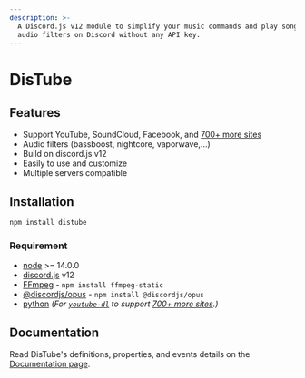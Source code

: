 ```yaml
---
description: >-
  A Discord.js v12 module to simplify your music commands and play songs with
  audio filters on Discord without any API key.
---
```


# DisTube

## Features

* Support YouTube, SoundCloud, Facebook, and [700+ more sites](https://ytdl-org.github.io/youtube-dl/supportedsites.html)
* Audio filters \(bassboost, nightcore, vaporwave,...\)
* Build on discord.js v12
* Easily to use and customize
* Multiple servers compatible

## Installation

```bash
npm install distube
```

### Requirement

* [node](https://nodejs.org/) &gt;= 14.0.0
* [discord.js](https://discord.js.org/) v12
* [FFmpeg](https://www.ffmpeg.org/download.html) - `npm install ffmpeg-static`
* [@discordjs/opus](https://github.com/discordjs/opus) - `npm install @discordjs/opus`
* [python](https://www.python.org/) _\(For_ [_`youtube-dl`_](http://ytdl-org.github.io/youtube-dl/) _to support_ [_700+ more sites_](https://ytdl-org.github.io/youtube-dl/supportedsites.html)_.\)_

## Documentation

Read DisTube's definitions, properties, and events details on the [Documentation page](https://distube.js.org/).

